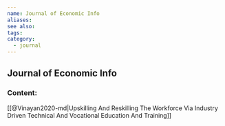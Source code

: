 ```yaml
---
name: Journal of Economic Info
aliases:
see also:
tags:
category:
  - journal
---
```


## Journal of Economic Info

### Content:
[[@Vinayan2020-md|Upskilling And Reskilling The Workforce Via Industry Driven Technical And Vocational Education And Training]]